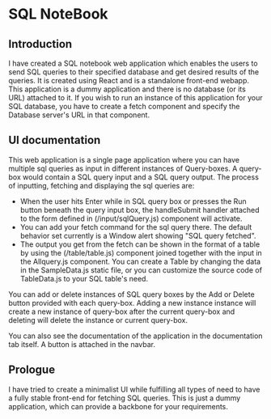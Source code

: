 # SQL NoteBook

## Introduction

I have created a SQL notebook web application which enables the users to send SQL queries to their specified database and get desired results of the queries. It is created using React and is a standalone front-end webapp. This application is a dummy application and there is no database (or its URL) attached to it. If you wish to run an instance of this application for your SQL database, you have to create a fetch component and specify the Database server's URL in that component.

## UI documentation

This web application is a single page application where you can have multiple sql queries as input in different instances of Query-boxes. A query-box would contain a SQL query input and a SQL query output. The process of inputting, fetching and displaying the sql queries are:

- When the user hits Enter while in SQL query box or presses the Run button beneath the query input box, the handleSubmit handler attached to the form defined in (/input/sqlQuery.js) component will activate.
- You can add your fetch command for the sql query there. The default behavior set currently is a Window alert showing "SQL query fetched".
- The output you get from the fetch can be shown in the format of a table by using the (/table/table.js) component joined together with the input in the Allquery.js component. You can create a Table by changing the data in the SampleData.js static file, or you can customize the source code of TableData.js to your SQL table's need.

You can add or delete instances of SQL query boxes by the Add or Delete button provided with each query-box. Adding a new instance instance will create a new instance of query-box after the current query-box and deleting will delete the instance or current query-box.

You can also see the documentation of the application in the documentation tab itself. A button is attached in the navbar.

## Prologue

I have tried to create a minimalist UI while fulfilling all types of need to have a fully stable front-end for fetching SQL queries. This is just a dummy application, which can provide a backbone for your requirements.
